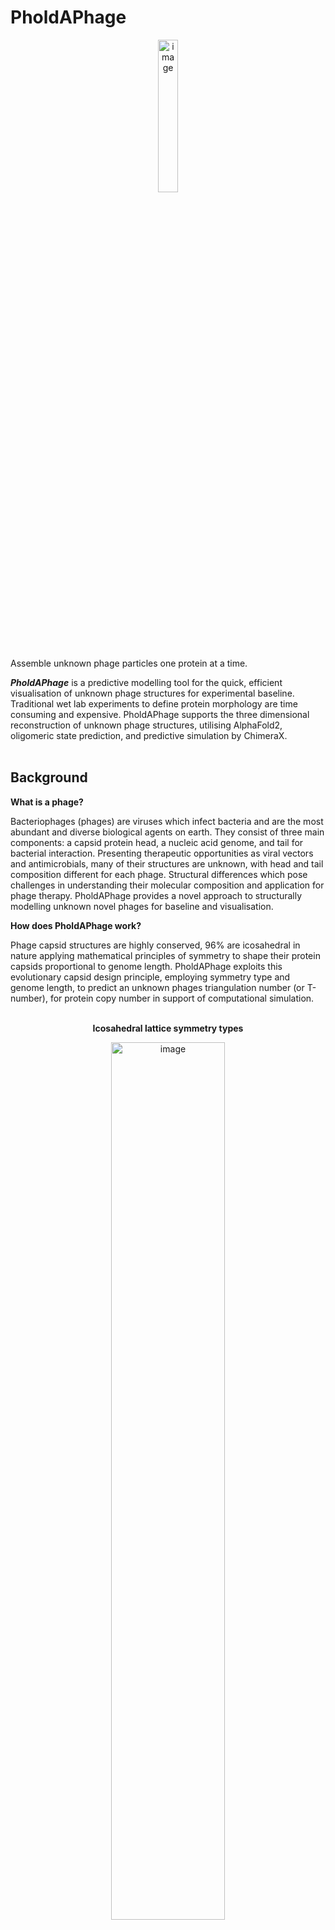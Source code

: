 # PholdAPhage

<p align="center">
<img width=25% height=auto alt="image" src="https://github.com/user-attachments/assets/a6b22538-5c11-4f08-bdb4-76c6f9c055fd" />
</p>


Assemble unknown phage particles one protein at a time.

**_PholdAPhage_** is a predictive modelling tool for the quick, efficient visualisation of unknown phage structures for experimental baseline. Traditional wet lab experiments to define protein morphology are time consuming and expensive. PholdAPhage supports the three dimensional reconstruction of unknown phage structures, utilising AlphaFold2, oligomeric state prediction, and predictive simulation by ChimeraX. 
<br><br>

<h2>Background</h2>

**What is a phage?**

Bacteriophages (phages) are viruses which infect bacteria and are the most abundant and diverse biological agents on earth. They consist of three main components: a capsid protein head, a nucleic acid genome, and tail for bacterial interaction. Presenting therapeutic opportunities as viral vectors and antimicrobials, many of their structures are unknown, with head and tail composition different for each phage. Structural differences which pose challenges in understanding their molecular composition and application for phage therapy. PholdAPhage provides a novel approach to structurally modelling unknown novel phages for baseline and visualisation.

**How does PholdAPhage work?**

Phage capsid structures are highly conserved, 96% are icosahedral in nature applying mathematical principles of symmetry to shape their protein capsids proportional to genome length. PholdAPhage exploits this evolutionary capsid design principle, employing symmetry type and genome length, to predict an unknown phages triangulation number (or T-number), for protein copy number in support of computational simulation. 
<br><br>

<p align="center"><strong>Icosahedral lattice symmetry types</strong></p>
<p align="center">
<img width=60% height=auto alt="image" src="https://github.com/user-attachments/assets/7fa14d17-31ab-4bb2-a8e7-650c98bc8568" />
</p>
<p align="center">
  Figure 1: Example of differing icosahedral lattices employing the theory of viral symmetry for T=7 phage capsids in support of increased capsid size. 
</p>
<br><br>

<p align="center"><strong>Casper-Klug formula</strong></p>

<p align="center">
<img width=80% height=auto alt="image" src="https://github.com/user-attachments/assets/d44052c3-4f68-4772-ae4d-bf2271f38251" />
</p>
<p align="center">
  Figure 2: Casper-Klug formula for viral symmetry to determine T-number and capsid protein number. The Theory is built on 60 identical subunits organized on the 20 triangles creating the faces of the icosahedral shape.
</p>
<br><br>
Example: A phage genome length of ~5,000bps, by research indicates a phage capsid T# of 1. A T#=1 capsid incorporates 60 major capsid proteins simulated across the capsid structure. hkcage parameters would be  _(h, k)_ as (1, 0) for T#(1,0) =_1_^2 + _1x0_ +_0_^2 = 1. More information at [viral zone](https://viralzone.expasy.org/8577).
<br><br>

<h2>Brief overview</h2>

**Novel method**
<!--<br><br>
<img width=100% height=auto alt="image" src="https://github.com/user-attachments/assets/391993b5-6674-49e5-891c-766dc3367faa" />
<br><br>-->
<img width=100% height=auto alt="image" src="https://github.com/user-attachments/assets/73cbb970-c9e8-4f32-a47d-26bcb74b4c97" />
<br><br>

Genome length is proportional to capsid size for DNA packaging. 

Using the Casper-Klug (CK) Theory of viral symmetry:
- Step 1: defines your phage's capsid triangulation number (T#) by the Genome-to-T-number model
- Step 2: takes your T#, and it's _(h, k)_ parameters to simulate the correct protein copy number across a phage capsid structure in ChimeraX. 
<br><br>

<h2>How to simulate your unknown phage</h2>

**<mark>Pre-simulation needs</mark>**
- You will need to know you phage genome length
- You will need your phage genome annotated and folded for use. To do this visit Pharokka, Phyntenny and AlphaFold2
- have downloaded or have access to ChimeraX for protein visualisation
<br><br>

**<mark>STEP 1 - Define your unknown phage T# and protein copy number</mark>**

1. Define T-number (T#)

   Use your genome length (in bps) to determine your T#. If you know your phage capsid diameter, this can also help. To determine your phages T# you can start with the following links:

   - [The Missing Tailed Phages: Prediction of Small Capsid Candidates](https://pmc.ncbi.nlm.nih.gov/articles/PMC7762592/)
   - link 2
   - link 3

2. Define protein copy number

   The rules of geometric icosahedral symmetry indicate an increase of 1 for T#, would see an increase of 60 asymmetric units. Following this rule, a T=1 will have 60 asymmetric units, a T=2 would have 120, and a T=13 would have 780 asymmetric units.

   Use your defined T# to determine how many assymetric units you have.

3. Define your T# parameters for use in simulation.

   The Casper-Klug formula uses h, k parameters to define the T# based on symmetry. Therefore, knowing your T# you can work backwards to determine what these will be using the formula.


   For example for a T# of 1 your (h, k) values would be  (1, 0) in support of the following 1 =_1_^2 + _1x0_ +_0_^2. In this sense you can work to find yours. Here are a few examples: 

   - T#7 or (2 ,1) = _2_^2 + _2x1_ +_1_^2
   - T#9 or (3 ,0) = _3_^2 + _3x0_ +_0_^2
   - T#13 or (3 ,1) = _3_^2 + _3x1_ +_1_^2


   Following this same train of though, use your T# to determine your formula parameters.
<br><br>

**<mark>STEP 2 - Simulate your phage structure in ChimeraX</mark>**

1. Download the attached _script.cxc_ to your desktop
2. Open _script.cxc_ in terminal and update/save your parameters
5. Run script through:
   -  terminal by typing --script ~/Desktop/script.cxc
   -  ChimeraX by command line runscript _script.cxc_

To include more proteins in the simulation.

With the simulation still open:
1. type _open name.pdb_ in the command line (where _open name_ is the name of your file)
2. Move and place the new protein on your hkcage where you require it using ChimeraX _right mouse tools_
3. Run another _Sym_ command by typing _sym #x #y i,222_ where:
   - x = the protein models ID,
   - y = the hkcage models ID,
   - _i_ indicates the symmetry type (i being icosahedral),
   - and _222_ syms it as two-fold symmetry on the X, Y, and Z axis.
   For more options go see [ChimeraX Sym command page](https://www.cgl.ucsf.edu/chimerax/docs/user/commands/sym.html).
<br><br>


<h2>Version log</h2>
PholdAPhage is a novel method to unknown phage development in 2025. Current release V1.
<br><br>

<h2>Bugs and Suggestions</h2>
If you come across bugs with PholdAPhage, or would like to make any suggestions to improve the method, please open an issue or email renee.green@flinders.edu.au  
<br><br>

<h2>Acknowledgements</h2>
Molecular graphics images were produced using the UCSF Chimera package from the Computer Graphics Laboratory, University of California, San Francisco (supported by NIH P41 RR-01081). Annotation analysis and protein folding to support development of this methods completed using Pawsey Supercomputing Research Centre (Perth, Australia) which is funded by the Australian Government. 
<br><br>

<h2>How to cite</h2>

If you use **PholdAPhage**, I would recommend a citation in your manuscript along the lines of:

All predictive modelling of phages were done using the PholdAPhage modelling protocol (Green et al. 2023). Specifically, genome annotations completed with Pharokka v ___ (Bouras, et al. 2023), and Phynteny (Grigson, et al 2025). Folds completed with AlphaFold2, with ogliomeric predictions completed with XXXXXX (Grigson, et al 2025). Predictive modelling and simulation completed by UCSF ChimeraX package and sym command by the Computer Graphics Laboratory, University of California, San Francisco, and UCSF ChimeraX package hkcage command by Luque Lab at San Diego State University. with funding from the NSF.

With the following full citations for the constituent tools below where relevant:

- George Bouras, Roshan Nepal, Ghais Houtak, Alkis James Psaltis, Peter-John Wormald, Sarah Vreugde, Pharokka: a fast scalable bacteriophage annotation tool, Bioinformatics, Volume 39, Issue 1, January 2023, btac776, https://doi.org/10.1093/bioinformatics/btac776
- Grigson, S.R., Bouras, G., Papudeshi, B., Mallawaarachchi, V., Roach, M.J., Decewicz, P., & Edwards, R.A. (2025). Synteny-aware functional annotation of bacteriophage genomes with Phynteny. bioRxiv, 2025.07.28.667340. https://doi.org/10.1101/2025.07.28.667340.
- Grigson, S.R. ...
- Jumper, J. et al. “Highly accurate protein structure prediction with AlphaFold.” Nature, 596, pages 583–589 (2021). DOI: 10.1038/s41586-021-03819-2
- Pettersen, E.F., Goddard, T.D., Huang, C.C., Couch, G.S., Greenblatt, D.M., Meng, E.C., and Ferrin, T.E. "UCSF Chimera - A Visualization System for Exploratory Research and Analysis." J. Comput. Chem. 25:1605-1612 (2004). http://www.cgl.ucsf.edu/chimera
- Mirdita, M. et al. “ColabFold: Making protein folding accessible to all.” Nature Methods, 19, pages 679–682 (2022). DOI: 10.1038/s41592-022-01488-1



